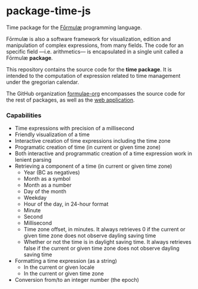 # package-time-js

Time package for the [Fōrmulæ](https://formulae.org) programming language.

Fōrmulæ is also a software framework for visualization, edition and manipulation of complex expressions, from many fields. The code for an specific field —i.e. arithmetics— is encapsulated in a single unit called a Fōrmulæ **package**.

This repository contains the source code for the **time package**. It is intended to the computation of expression related to time management under the gregorian calendar.

The GitHub organization [formulae-org](https://github.com/formulae-org) encompasses the source code for the rest of packages, as well as the [web application](https://github.com/formulae-org/formulae-js).

<!--
Take a look at this [tutorial](https://formulae.org/?script=tutorials/Complex) to know the capabilities of the Fōrmulæ arithmetic package.
-->

### Capabilities ###

* Time expressions with precision of a millisecond
* Friendly visualization of a time
* Interactive creation of time expressions including the time zone
* Programatic creation of time (in current or given time zone)
* Both interactive and programmatic creation of a time expression work in lenient parsing
* Retrieving a component of a time (in current or given time zone)
   * Year (BC as negatives)
   * Month as a symbol
   * Month as a number
   * Day of the month
   * Weekday
   * Hour of the day, in 24-hour format
   * Minute
   * Second
   * Millisecond
   * Time zone offset, in minutes. It always retrieves 0 if the current or given time zone does not observe dayling saving time
   * Whether or not the time is in daylight saving time. It always retrieves false if the current or given time zone does not observe dayling saving time
* Formatting a time expression (as a string)
    * In the current or given locale
    * In the current or given time zone
* Conversion from/to an integer number (the epoch)
